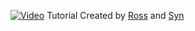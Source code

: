 [![Video](https://img.mytsi.org/i/3Ikj478.png)](https://www.youtube.com/watch?v=hWvsEY1cS2M)
Tutorial Created by [Ross](https://github.com/rossman22590) and [Syn](https://github.com/mortlsyn)
